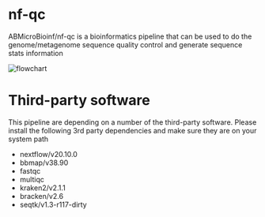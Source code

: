 
# nf-qc
ABMicroBioinf/nf-qc is a bioinformatics pipeline that can be used to do the genome/metagenome sequence quality control and generate sequence stats information

![flowchart](https://user-images.githubusercontent.com/52679027/121611912-9a322180-ca16-11eb-9447-663dd6ffd4af.png)

# Third-party software
This pipeline are depending on a number of the third-party software. Please install the following 3rd party dependencies and make sure they are on your system path
* nextflow/v20.10.0
* bbmap/v38.90
* fastqc
* multiqc
* kraken2/v2.1.1
* bracken/v2.6
* seqtk/v1.3-r117-dirty


